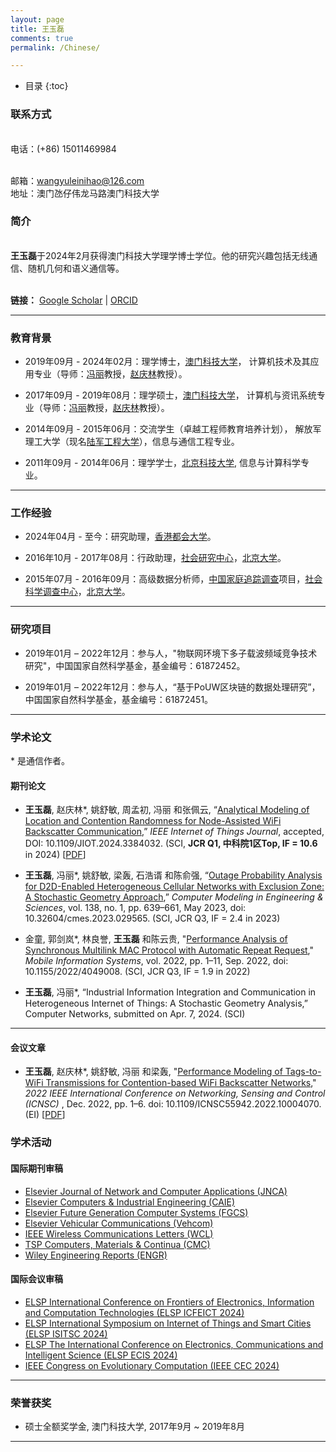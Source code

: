 ```yaml
---
layout: page
title: 王玉磊
comments: true
permalink: /Chinese/

---
```


* 目录
{:toc}

### 联系方式

<br> 电话：(+86) 15011469984
<!--<br> 微信: macaumust2017--> 
<br> 邮箱：<wangyuleinihao@126.com>
<br> 地址：澳门氹仔伟龙马路澳门科技大学
 
### 简介
 
<br>**王玉磊**于2024年2月获得澳门科技大学理学博士学位。他的研究兴趣包括无线通信、随机几何和语义通信等。

<!--<br> **邮箱：** <wangyuleinihao@126.com> --> 
&emsp; 
<br> **链接：** [Google Scholar](https://scholar.google.com/citations?user=jI5bF5QAAAAJ&hl=zh-CN) | [ORCID](https://orcid.org/0000-0002-6246-7621) &emsp;

---
### 教育背景

* 2019年09月 - 2024年02月：理学博士，[澳门科技大学](https://www.must.edu.mo/)， 计算机技术及其应用专业（导师：[冯丽](https://www.must.edu.mo/scse/staff/fengli)教授，[赵庆林](https://www.must.edu.mo/scse/staff/zhao-qing-lin)教授）。

* 2017年09月 - 2019年08月：理学硕士，[澳门科技大学](https://www.must.edu.mo/)， 计算机与资讯系统专业（导师：[冯丽](https://www.must.edu.mo/scse/staff/fengli)教授，[赵庆林](https://www.must.edu.mo/scse/staff/zhao-qing-lin)教授）。

* 2014年09月 - 2015年06月：交流学生（卓越工程师教育培养计划）， 解放军理工大学（现名[陆军工程大学](https://www.aeu.edu.cn/main.htm)），信息与通信工程专业。

* 2011年09月 - 2014年06月：理学学士，[北京科技大学](https://www.ustb.edu.cn/), 信息与计算科学专业。

---

### 工作经验
  
* 2024年04月 - 至今：研究助理，[香港都会大学](https://www.hkmu.edu.hk/)。

* 2016年10月 - 2017年08月：行政助理，[社会研究中心](https://csr.pku.edu.cn/)，[北京大学](https://pku.edu.cn/)。

* 2015年07月 - 2016年09月：高级数据分析师，[中国家庭追踪调查](https://www.isss.pku.edu.cn/cfps/)项目，[社会科学调查中心](https://www.isss.pku.edu.cn/)，[北京大学](https://pku.edu.cn/)。
  
---

### 研究项目

* 2019年01月 – 2022年12月：参与人，"物联网环境下多子载波频域竞争技术研究"，中国国家自然科学基金，基金编号：61872452。

* 2019年01月 – 2022年12月：参与人，“基于PoUW区块链的数据处理研究”，中国国家自然科学基金，基金编号：61872451。

---


### 学术论文
\* 是通信作者。
#### 期刊论文

* **王玉磊**, 赵庆林\*, 姚舒敏, 周孟初, 冯丽 和张佩云, “[Analytical Modeling of Location and Contention Randomness for Node-Assisted WiFi Backscatter Communication](https://ieeexplore.ieee.org/document/10488089),” *IEEE Internet of Things Journal*, accepted, DOI: 10.1109/JIOT.2024.3384032. (SCI, **JCR Q1, 中科院1区Top, IF = 10.6** in 2024) [[PDF](https://github.com/wang-yulei/LoCoR)]

* **王玉磊**,  冯丽\*, 姚舒敏, 梁轰, 石浩谞 和陈俞强, “[Outage Probability Analysis for D2D-Enabled Heterogeneous Cellular Networks with Exclusion Zone: A Stochastic Geometry Approach](https://www.techscience.com/CMES/v138n1/54254),” *Computer Modeling in Engineering & Sciences*, vol. 138, no. 1, pp. 639–661, May 2023, doi: 10.32604/cmes.2023.029565. (SCI, JCR Q3, IF = 2.4 in 2023)

* 金童, 郭剑岚\*, 林良誉, **王玉磊** 和陈云贵, "[Performance Analysis of Synchronous Multilink MAC Protocol with Automatic Repeat Request](https://www.hindawi.com/journals/misy/2022/4049008/)," *Mobile Information Systems*, vol. 2022, pp. 1–11, Sep. 2022, doi: 10.1155/2022/4049008. (SCI, JCR Q3, IF = 1.9 in 2022)

* **王玉磊**, 冯丽\*, “Industrial Information Integration and Communication in Heterogeneous Internet of Things: A Stochastic Geometry Analysis,” Computer Networks, submitted on Apr. 7, 2024. (SCI) 
                                
---

#### 会议文章

* **王玉磊**, 赵庆林\*, 姚舒敏, 冯丽 和梁轰, "[Performance Modeling of Tags-to-WiFi Transmissions for Contention-based WiFi Backscatter Networks](https://ieeexplore.ieee.org/document/10004070)," *2022 IEEE International Conference on Networking, Sensing and Control (ICNSC)* , Dec. 2022, pp. 1–6. doi: 10.1109/ICNSC55942.2022.10004070. (EI) [[PDF](https://github.com/wang-yulei/wang-yulei.github.io/blob/master/papers/ICNSC22_NWB_220815.pdf)]

<!--### 专利

* x-->

### 学术活动

#### 国际期刊审稿

* [Elsevier Journal of Network and Computer Applications (JNCA)](https://www.editorialmanager.com/jnca/default2.aspx)
* [Elsevier Computers & Industrial Engineering (CAIE)](https://www.sciencedirect.com/journal/computers-and-industrial-engineering)
* [Elsevier Future Generation Computer Systems (FGCS)](https://www.sciencedirect.com/journal/future-generation-computer-systems)
* [Elsevier Vehicular Communications (Vehcom)](https://www.sciencedirect.com/journal/vehicular-communications)
* [IEEE Wireless Communications Letters (WCL)](https://www.comsoc.org/publications/journals/ieee-wcl)
* [TSP Computers, Materials & Continua (CMC)](https://www.techscience.com/journal/cmc)
* [Wiley Engineering Reports (ENGR)](https://onlinelibrary.wiley.com/journal/25778196)

#### 国际会议审稿

* [ELSP International Conference on Frontiers of Electronics, Information and Computation Technologies (ELSP ICFEICT 2024)](https://www.feict.net/)
* [ELSP International Symposium on Internet of Things and Smart Cities (ELSP ISITSC 2024)](https://www.isitsc.org/)
* [ELSP The International Conference on Electronics, Communications and Intelligent Science (ELSP ECIS 2024)](https://www.icecis.org/)
* [IEEE Congress on Evolutionary Computation (IEEE CEC 2024)](https://www.aconf.org/conf_193157.html)

---

### 荣誉获奖

*  硕士全额奖学金, 澳门科技大学, 2017年9月 ~ 2019年8月

---

